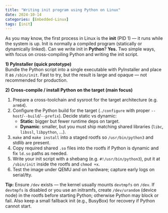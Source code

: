 ```yaml
---
title: "Writing init program using Python on Linux"
date: 2024-10-14
categories: [Embedded-Linux]
tags: [init]
---
```




As you may know, the first process in Linux is the **init** (PID 1) — it runs while the system is up. Init is normally a compiled program (statically or dynamically linked). Can we write init in **Python**? **Yes.** Two simple ways, with focus on cross-compiling Python and writing the init script.

**1) PyInstaller (quick prototype)**  
Bundle the Python script into a single executable with PyInstaller and place it as `/sbin/init`. Fast to try, but the result is large and opaque — not recommended for production.

**2) Cross-compile / install Python on the target (main focus)**  
1. Prepare a cross-toolchain and sysroot for the target architecture (e.g. `arm64`).  
2. Configure the Python build for the target (`./configure` with proper `--host`/`--build`/`--prefix`). Decide static vs dynamic:
   - **Static**: bigger but fewer runtime deps on target.  
   - **Dynamic**: smaller, but you must ship matching shared libraries (`libc`, `libssl`, `libpython`, ...).  
3. `make` and `make install` into a staged rootfs so `/usr/bin/python3` and stdlib are present.  
4. Copy required shared `.so` files into the rootfs if Python is dynamic and fix `ld.so` paths as needed.  
5. Write your init script with a shebang (e.g. `#!/usr/bin/python3`), put it at `/sbin/init` inside the rootfs and `chmod +x`.  
6. Test the image under QEMU and on hardware; capture early logs on serial/tty.

**Tip:** Ensure `/dev` exists — the kernel usually mounts `devtmpfs` on `/dev`. If `devtmpfs` is disabled or you use an initramfs, create `/dev/urandom` (device node) in the rootfs before starting Python; otherwise Python may block or fail. Also keep a small fallback init (e.g., BusyBox) for recovery if Python cannot start.


